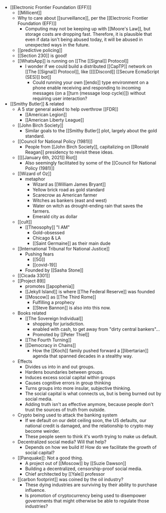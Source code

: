 - [[Electronic Frontier Foundation (EFF)]]
    - [[Millicent]]
    - Why to care about [[surveillance]], per the [[Electronic Frontier Foundation (EFF)]]
        - Computing may not be keeping up with [[Moore's Law]], but storage costs are dropping fast. Therefore, it is plausible that even if data isn't being abused today, it will be abused in unexpected ways in the future.
    - [[predictive policing]]
    - [[Section 230]] is good!
    - [[WhatsApp]] is running on [[The [[Signal]] Protocol]]
        - I wonder if we could build a distributed [[CapTP]] network on [[The [[Signal]] Protocol]], like [[[[Discord]] [[Secure EcmaScript (SES)]] bot]]
            - Could running your own [[endo]] type environment on a phone enable receiving and responding to incoming messages (on a [[turn (message loop cycle)]]) without requiring user interaction?
- [[Smithy Butler]] & related
    - A 5 star general asked to help overthrow [[FDR]]
        - [[American Legion]]
        - [[American Liberty League]]
    - [[John Birch Society]]
        - Similar goals to the [[Smithy Butler]] plot, largely about the gold standard.
    - [[Council for National Policy (1981)]]
        - People from [[John Birch Society]], capitalizing on [[Ronald Reagan]] presidency to revisit these ideas.
    - [[[[January 6th, 2021]] Riot]]
        - Also seemingly facilitated by some of the [[Council for National Policy (1981)]]
    - [[Wizard of Oz]]
        - metaphor
            - Wizard as [[William James Bryant]]
            - Yellow brick road as gold standard
            - Scarecrow as American farmer
            - Witches as bankers (east and west)
            - Water on witch as drought-ending rain that saves the farmers.
            - Emerald city as dollar
    - [[cult]]
        - [[Theosophy]] "I AM" 
            - Gold-obsessed
            - Chicago & LA
            - [[Saint Germaine]] as their main dude
    - [[International Tribunal for National Justice]]
        - Pushing fears
            - [[5G]]
            - [[covid-19]]
        - Founded by [[Sasha Stone]]
    - [[Cicada 3301]]
    - [[Project 89]]
        - promotes [[apophenia]]
        - [[Jekyll Island]] is where [[The Federal Reserve]] was founded
        - [[Moscow]] as [[The Third Rome]]
            - Fulfilling a prophecy
            - [[Steve Bannon]] is also into this now.
    - Books related
        - [[The Sovereign Individual]]
            - shopping for jurisdiction.
            - enabled with cash, to get away from "dirty central bankers"...
            - Promoted by [[Peter Thiel]]
        - [[The Fourth Turning]]
        - [[Democracy in Chains]]
            - How the [[Koch]] family pushed forward a [[libertarian]] agenda that spanned decades in a stealthy way.
    - Effects
        - Divides us into in and out groups.
        - Hardens boundaries between groups.
        - Induces excess social capital within groups
        - Causes cognitive errors in group thinking
        - Turns groups into more insular, subjective thinking.
        - The social capital is what connects us, but is being burned out by social media.
        - Adding truth isn't as effective anymore, because people don't trust the sources of truth from outside.
    - Crypto being used to attack the banking system
        - If we default on our debt ceiling soon, the US defaults, our national credit is damaged, and the relationship to crypto may become weirder.
        - These people seem to think it's worth trying to make us default.
    - Decentralized social media? Will that help?
        - Depends on how we build it! How do we facilitate the growth of social capital?
    - [[Panquake]]: Not a good thing.
        - A project out of [[Moscow]] by [[Suzie Dawson]]
        - Building a decentralized, censorship-proof social media.
        - Chief architected by [[Yale]] professor
    - [[carbon footprint]] was coined by the oil industry?
        - These dying industries are surviving by their ability to purchase influence.
        - Is promotion of cryptocurrency being used to disempower governments that might otherwise be able to regulate those industries?
